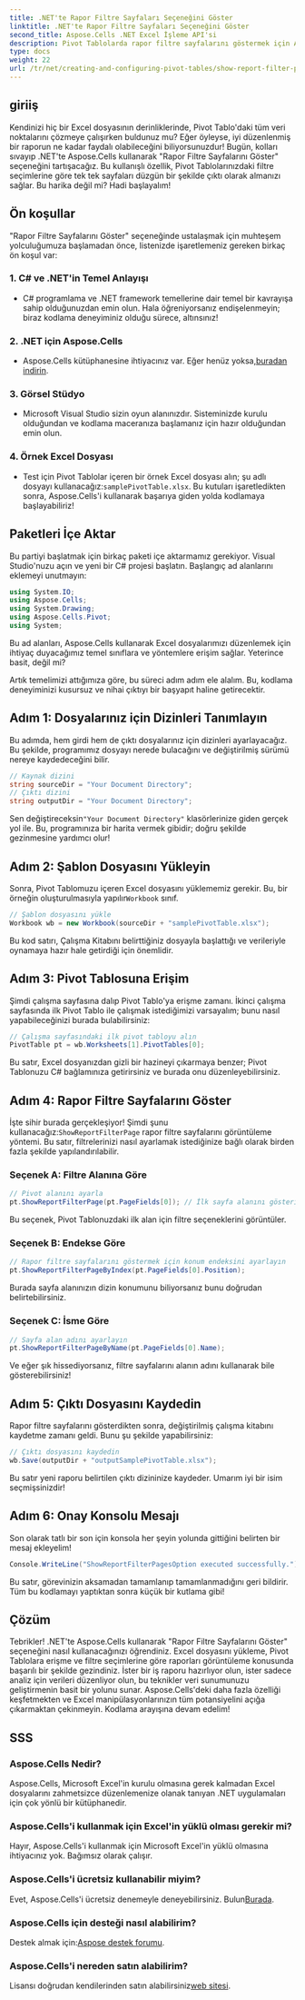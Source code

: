 ```yaml
---
title: .NET'te Rapor Filtre Sayfaları Seçeneğini Göster
linktitle: .NET'te Rapor Filtre Sayfaları Seçeneğini Göster
second_title: Aspose.Cells .NET Excel İşleme API'si
description: Pivot Tablolarda rapor filtre sayfalarını göstermek için Aspose.Cells for .NET'i etkili bir şekilde nasıl kullanacağınızı öğrenin. Tam kod örnekleriyle adım adım kılavuz.
type: docs
weight: 22
url: /tr/net/creating-and-configuring-pivot-tables/show-report-filter-pages-option/
---
```

## giriiş
Kendinizi hiç bir Excel dosyasının derinliklerinde, Pivot Tablo'daki tüm veri noktalarını çözmeye çalışırken buldunuz mu? Eğer öyleyse, iyi düzenlenmiş bir raporun ne kadar faydalı olabileceğini biliyorsunuzdur! Bugün, kolları sıvayıp .NET'te Aspose.Cells kullanarak "Rapor Filtre Sayfalarını Göster" seçeneğini tartışacağız. Bu kullanışlı özellik, Pivot Tablolarınızdaki filtre seçimlerine göre tek tek sayfaları düzgün bir şekilde çıktı olarak almanızı sağlar. Bu harika değil mi? Hadi başlayalım!
## Ön koşullar
"Rapor Filtre Sayfalarını Göster" seçeneğinde ustalaşmak için muhteşem yolculuğumuza başlamadan önce, listenizde işaretlemeniz gereken birkaç ön koşul var:
### 1. C# ve .NET'in Temel Anlayışı
- C# programlama ve .NET framework temellerine dair temel bir kavrayışa sahip olduğunuzdan emin olun. Hala öğreniyorsanız endişelenmeyin; biraz kodlama deneyiminiz olduğu sürece, altınsınız!
### 2. .NET için Aspose.Cells
-  Aspose.Cells kütüphanesine ihtiyacınız var. Eğer henüz yoksa,[buradan indirin](https://releases.aspose.com/cells/net/).
### 3. Görsel Stüdyo
- Microsoft Visual Studio sizin oyun alanınızdır. Sisteminizde kurulu olduğundan ve kodlama maceranıza başlamanız için hazır olduğundan emin olun.
### 4. Örnek Excel Dosyası
-  Test için Pivot Tablolar içeren bir örnek Excel dosyası alın; şu adlı dosyayı kullanacağız:`samplePivotTable.xlsx`.
Bu kutuları işaretledikten sonra, Aspose.Cells'i kullanarak başarıya giden yolda kodlamaya başlayabiliriz!
## Paketleri İçe Aktar
Bu partiyi başlatmak için birkaç paketi içe aktarmamız gerekiyor. Visual Studio'nuzu açın ve yeni bir C# projesi başlatın. Başlangıç ad alanlarını eklemeyi unutmayın:
```csharp
using System.IO;
using Aspose.Cells;
using System.Drawing;
using Aspose.Cells.Pivot;
using System;
```
Bu ad alanları, Aspose.Cells kullanarak Excel dosyalarımızı düzenlemek için ihtiyaç duyacağımız temel sınıflara ve yöntemlere erişim sağlar. Yeterince basit, değil mi?

Artık temelimizi attığımıza göre, bu süreci adım adım ele alalım. Bu, kodlama deneyiminizi kusursuz ve nihai çıktıyı bir başyapıt haline getirecektir.
## Adım 1: Dosyalarınız için Dizinleri Tanımlayın
Bu adımda, hem girdi hem de çıktı dosyalarınız için dizinleri ayarlayacağız. Bu şekilde, programımız dosyayı nerede bulacağını ve değiştirilmiş sürümü nereye kaydedeceğini bilir.
```csharp
// Kaynak dizini
string sourceDir = "Your Document Directory";
// Çıktı dizini
string outputDir = "Your Document Directory";
```
 Sen değiştireceksin`"Your Document Directory"` klasörlerinize giden gerçek yol ile. Bu, programınıza bir harita vermek gibidir; doğru şekilde gezinmesine yardımcı olur!
## Adım 2: Şablon Dosyasını Yükleyin
 Sonra, Pivot Tablomuzu içeren Excel dosyasını yüklememiz gerekir. Bu, bir örneğin oluşturulmasıyla yapılır`Workbook` sınıf.
```csharp
// Şablon dosyasını yükle
Workbook wb = new Workbook(sourceDir + "samplePivotTable.xlsx");
```
Bu kod satırı, Çalışma Kitabını belirttiğiniz dosyayla başlattığı ve verileriyle oynamaya hazır hale getirdiği için önemlidir.
## Adım 3: Pivot Tablosuna Erişim
Şimdi çalışma sayfasına dalıp Pivot Tablo'ya erişme zamanı. İkinci çalışma sayfasında ilk Pivot Tablo ile çalışmak istediğimizi varsayalım; bunu nasıl yapabileceğinizi burada bulabilirsiniz:
```csharp
// Çalışma sayfasındaki ilk pivot tabloyu alın
PivotTable pt = wb.Worksheets[1].PivotTables[0];
```
Bu satır, Excel dosyanızdan gizli bir hazineyi çıkarmaya benzer; Pivot Tablonuzu C# bağlamınıza getirirsiniz ve burada onu düzenleyebilirsiniz.
## Adım 4: Rapor Filtre Sayfalarını Göster
İşte sihir burada gerçekleşiyor! Şimdi şunu kullanacağız:`ShowReportFilterPage` rapor filtre sayfalarını görüntüleme yöntemi. Bu satır, filtrelerinizi nasıl ayarlamak istediğinize bağlı olarak birden fazla şekilde yapılandırılabilir.
### Seçenek A: Filtre Alanına Göre
```csharp
// Pivot alanını ayarla
pt.ShowReportFilterPage(pt.PageFields[0]); // İlk sayfa alanını gösterir
```
Bu seçenek, Pivot Tablonuzdaki ilk alan için filtre seçeneklerini görüntüler.
### Seçenek B: Endekse Göre
```csharp
// Rapor filtre sayfalarını göstermek için konum endeksini ayarlayın
pt.ShowReportFilterPageByIndex(pt.PageFields[0].Position);
```
Burada sayfa alanınızın dizin konumunu biliyorsanız bunu doğrudan belirtebilirsiniz.
### Seçenek C: İsme Göre
```csharp
// Sayfa alan adını ayarlayın
pt.ShowReportFilterPageByName(pt.PageFields[0].Name);
```
Ve eğer şık hissediyorsanız, filtre sayfalarını alanın adını kullanarak bile gösterebilirsiniz! 
## Adım 5: Çıktı Dosyasını Kaydedin
Rapor filtre sayfalarını gösterdikten sonra, değiştirilmiş çalışma kitabını kaydetme zamanı geldi. Bunu şu şekilde yapabilirsiniz:
```csharp
// Çıktı dosyasını kaydedin
wb.Save(outputDir + "outputSamplePivotTable.xlsx");
```
Bu satır yeni raporu belirtilen çıktı dizininize kaydeder. Umarım iyi bir isim seçmişsinizdir!
## Adım 6: Onay Konsolu Mesajı
Son olarak tatlı bir son için konsola her şeyin yolunda gittiğini belirten bir mesaj ekleyelim!
```csharp
Console.WriteLine("ShowReportFilterPagesOption executed successfully.");
```
Bu satır, görevinizin aksamadan tamamlanıp tamamlanmadığını geri bildirir. Tüm bu kodlamayı yaptıktan sonra küçük bir kutlama gibi!
## Çözüm
Tebrikler! .NET'te Aspose.Cells kullanarak "Rapor Filtre Sayfalarını Göster" seçeneğini nasıl kullanacağınızı öğrendiniz. Excel dosyasını yükleme, Pivot Tablolara erişme ve filtre seçimlerine göre raporları görüntüleme konusunda başarılı bir şekilde gezindiniz. İster bir iş raporu hazırlıyor olun, ister sadece analiz için verileri düzenliyor olun, bu teknikler veri sunumunuzu geliştirmenin basit bir yolunu sunar.
Aspose.Cells'deki daha fazla özelliği keşfetmekten ve Excel manipülasyonlarınızın tüm potansiyelini açığa çıkarmaktan çekinmeyin. Kodlama arayışına devam edelim!
## SSS
### Aspose.Cells Nedir?
Aspose.Cells, Microsoft Excel'in kurulu olmasına gerek kalmadan Excel dosyalarını zahmetsizce düzenlemenize olanak tanıyan .NET uygulamaları için çok yönlü bir kütüphanedir.
### Aspose.Cells'i kullanmak için Excel'in yüklü olması gerekir mi?
Hayır, Aspose.Cells'i kullanmak için Microsoft Excel'in yüklü olmasına ihtiyacınız yok. Bağımsız olarak çalışır.
### Aspose.Cells'i ücretsiz kullanabilir miyim?
 Evet, Aspose.Cells'i ücretsiz denemeyle deneyebilirsiniz. Bulun[Burada](https://releases.aspose.com/).
### Aspose.Cells için desteği nasıl alabilirim?
 Destek almak için:[Aspose destek forumu](https://forum.aspose.com/c/cells/9).
### Aspose.Cells'i nereden satın alabilirim?
 Lisansı doğrudan kendilerinden satın alabilirsiniz[web sitesi](https://purchase.aspose.com/buy).